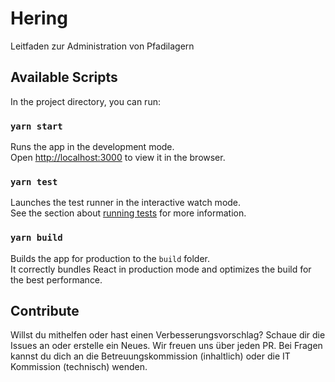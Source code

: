 # Hering 

Leitfaden zur Administration von Pfadilagern  

## Available Scripts

In the project directory, you can run:

### `yarn start`

Runs the app in the development mode.\
Open [http://localhost:3000](http://localhost:3000) to view it in the browser.

### `yarn test`

Launches the test runner in the interactive watch mode.\
See the section about [running tests](https://facebook.github.io/create-react-app/docs/running-tests) for more information.

### `yarn build`

Builds the app for production to the `build` folder.\
It correctly bundles React in production mode and optimizes the build for the best performance.


## Contribute

Willst du mithelfen oder hast einen Verbesserungsvorschlag?
Schaue dir die Issues an oder erstelle ein Neues. 
Wir freuen uns über jeden PR.
Bei Fragen kannst du dich an die Betreuungskommission (inhaltlich) oder die IT Kommission (technisch) wenden.
